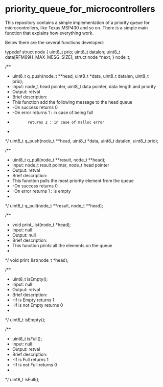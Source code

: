# priority_queue_for_microcontrollers

This repository contains a simple implementation of a priority queue for microcontrollers, like Texas MSP430 and so on. 
There is a simple main function that explains how everything work.

Below there are the several functions developed:

typedef struct node {
    uint8_t prio;
    uint8_t datalen;
    uint8_t data[RFM69H_MAX_MESG_SIZE];
    struct node *next;
} node_t;

/**
 * uint8_t q_push(node_t **head, uint8_t *data, uint8_t datalen, uint8_t prio);
 * Input: node_t head pointer, uint8_t data pointer, data length and priority
 * Output: retval
 * Brief description:
 * This function add the following message to the head queue
 *  -On success returns 0
 *  -On error returns 1 : in case of being full
 *            returns 2 : in case of malloc error
 *
 */
uint8_t q_push(node_t **head, uint8_t *data, uint8_t datalen, uint8_t prio);

/**
 * uint8_t q_pull(node_t **result, node_t **head);
 * Input: node_t result pointer, node_t head pointer
 * Output: retval
 * Brief description:
 * This function pulls the most priority element from the queue
 *  -On success returns 0
 *  -On error returns 1 : is empty
 *
 */
uint8_t q_pull(node_t **result, node_t **head);

/**
 * void print_list(node_t *head);
 * Input: null
 * Output: null
 * Brief description:
 * This function prints all the elements on the queue
 *
 */
void print_list(node_t *head);

/**
 * uint8_t isEmpty();
 * Input: null
 * Output: retval
 * Brief description:
 *  -If is Empty returns 1
 *  -If is not Empty returns 0
 *
 */
uint8_t isEmpty();

/**
 * uint8_t isFull();
 * Input: null
 * Output: retval
 * Brief description:
 *  -If is Full returns 1
 *  -If is not Full returns 0
 *
 */
uint8_t isFull();
